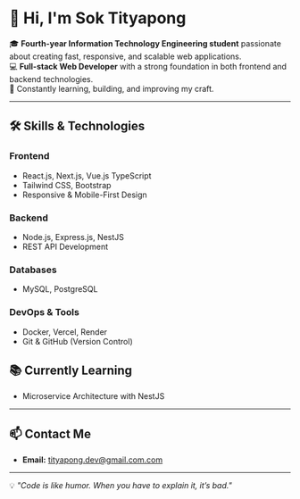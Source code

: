 # 👋 Hi, I'm Sok Tityapong  

🎓 **Fourth-year Information Technology Engineering student** passionate about creating fast, responsive, and scalable web applications.  
💻 **Full-stack Web Developer** with a strong foundation in both frontend and backend technologies.  
🚀 Constantly learning, building, and improving my craft.

---

## 🛠 Skills & Technologies  

### **Frontend**  
- React.js, Next.js, Vue.js TypeScript  
- Tailwind CSS, Bootstrap  
- Responsive & Mobile-First Design  

### **Backend**  
- Node.js, Express.js, NestJS  
- REST  API Development  


### **Databases**  
- MySQL, PostgreSQL  

### **DevOps & Tools**  
- Docker, Vercel, Render  
- Git & GitHub (Version Control)  


## 📚 Currently Learning  
- Microservice Architecture with NestJS  


---

## 📫 Contact Me  
- **Email:** tityapong.dev@gmail.com.com  


---
💡 *"Code is like humor. When you have to explain it, it’s bad."*
